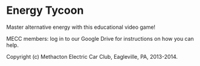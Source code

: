 Energy Tycoon
=============

Master alternative energy with this educational video game!

MECC members: log in to our Google Drive for instructions on how you can help.

Copyright (c) Methacton Electric Car Club, Eagleville, PA, 2013-2014.

